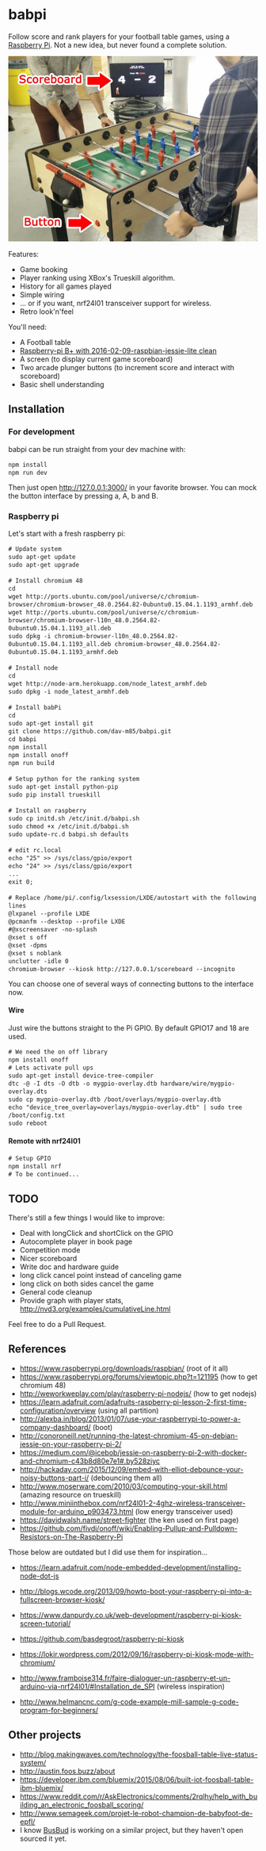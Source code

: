 # babpi
Follow score and rank players for your football table games, using a [Raspberry Pi](https://www.raspberrypi.org/). Not a new idea, but never found a complete solution.

![babPi in action](photo.jpg)

Features:

* Game booking
* Player ranking using XBox's Trueskill algorithm.
* History for all games played
* Simple wiring
* ... or if you want, nrf24l01 transceiver support for wireless.
* Retro look'n'feel

You'll need:

* A Football table
* [Raspberry-pi B+ with 2016-02-09-raspbian-jessie-lite clean](https://www.raspberrypi.org/downloads/raspbian)
* A screen (to display current game scoreboard)
* Two arcade plunger buttons (to increment score and interact with scoreboard)
* Basic shell understanding

## Installation
### For development
babpi can be run straight from your dev machine with:

    npm install
    npm run dev

Then just open http://127.0.0.1:3000/ in your favorite browser. You can mock the button interface by pressing a, A, b and B.


### Raspberry pi
Let's start with a fresh raspberry pi:

    # Update system
    sudo apt-get update
    sudo apt-get upgrade

    # Install chromium 48
    cd
    wget http://ports.ubuntu.com/pool/universe/c/chromium-browser/chromium-browser_48.0.2564.82-0ubuntu0.15.04.1.1193_armhf.deb
    wget http://ports.ubuntu.com/pool/universe/c/chromium-browser/chromium-browser-l10n_48.0.2564.82-0ubuntu0.15.04.1.1193_all.deb
    sudo dpkg -i chromium-browser-l10n_48.0.2564.82-0ubuntu0.15.04.1.1193_all.deb chromium-browser_48.0.2564.82-0ubuntu0.15.04.1.1193_armhf.deb

    # Install node
    cd
    wget http://node-arm.herokuapp.com/node_latest_armhf.deb
    sudo dpkg -i node_latest_armhf.deb

    # Install babPi
    cd
    sudo apt-get install git
    git clone https://github.com/dav-m85/babpi.git
    cd babpi
    npm install
    npm install onoff
    npm run build

    # Setup python for the ranking system
    sudo apt-get install python-pip
    sudo pip install trueskill

    # Install on raspberry
    sudo cp initd.sh /etc/init.d/babpi.sh
    sudo chmod +x /etc/init.d/babpi.sh
    sudo update-rc.d babpi.sh defaults  

    # edit rc.local
    echo "25" >> /sys/class/gpio/export
    echo "24" >> /sys/class/gpio/export
    ...
    exit 0;

    # Replace /home/pi/.config/lxsession/LXDE/autostart with the following lines
    @lxpanel --profile LXDE
    @pcmanfm --desktop --profile LXDE
    #@xscreensaver -no-splash
    @xset s off
    @xset -dpms
    @xset s noblank
    unclutter -idle 0
    chromium-browser --kiosk http://127.0.0.1/scoreboard --incognito

You can choose one of several ways of connecting buttons to the interface now.

#### Wire
Just wire the buttons straight to the Pi GPIO. By default GPIO17 and 18 are used.

    # We need the on off library
    npm install onoff
    # Lets activate pull ups
    sudo apt-get install device-tree-compiler
    dtc -@ -I dts -O dtb -o mygpio-overlay.dtb hardware/wire/mygpio-overlay.dts
    sudo cp mygpio-overlay.dtb /boot/overlays/mygpio-overlay.dtb
    echo "device_tree_overlay=overlays/mygpio-overlay.dtb" | sudo tree /boot/config.txt
    sudo reboot

#### Remote with nrf24l01

    # Setup GPIO
    npm install nrf
    # To be continued...

## TODO
There's still a few things I would like to improve:

* Deal with longClick and shortClick on the GPIO
* Autocomplete player in book page
* Competition mode
* Nicer scoreboard
* Write doc and hardware guide
* long click cancel point instead of canceling game
* long click on both sides cancel the game
* General code cleanup
* Provide graph with player stats, http://nvd3.org/examples/cumulativeLine.html

Feel free to do a Pull Request.

## References
* https://www.raspberrypi.org/downloads/raspbian/ (root of it all)
* https://www.raspberrypi.org/forums/viewtopic.php?t=121195 (how to get chromium 48)
* http://weworkweplay.com/play/raspberry-pi-nodejs/ (how to get nodejs)
* https://learn.adafruit.com/adafruits-raspberry-pi-lesson-2-first-time-configuration/overview (using all partition)
* http://alexba.in/blog/2013/01/07/use-your-raspberrypi-to-power-a-company-dashboard/ (boot)
* http://conoroneill.net/running-the-latest-chromium-45-on-debian-jessie-on-your-raspberry-pi-2/
* https://medium.com/@icebob/jessie-on-raspberry-pi-2-with-docker-and-chromium-c43b8d80e7e1#.by528ziyc
* http://hackaday.com/2015/12/09/embed-with-elliot-debounce-your-noisy-buttons-part-i/ (debouncing them all)
* http://www.moserware.com/2010/03/computing-your-skill.html (amazing resource on trueskill)
* http://www.miniinthebox.com/nrf24l01-2-4ghz-wireless-transceiver-module-for-arduino_p903473.html (low energy transceiver used)
* https://davidwalsh.name/street-fighter (the ken used on first page)
* https://github.com/fivdi/onoff/wiki/Enabling-Pullup-and-Pulldown-Resistors-on-The-Raspberry-Pi

Those below are outdated but I did use them for inspiration...

* https://learn.adafruit.com/node-embedded-development/installing-node-dot-js
* http://blogs.wcode.org/2013/09/howto-boot-your-raspberry-pi-into-a-fullscreen-browser-kiosk/
* https://www.danpurdy.co.uk/web-development/raspberry-pi-kiosk-screen-tutorial/
* https://github.com/basdegroot/raspberry-pi-kiosk
* https://lokir.wordpress.com/2012/09/16/raspberry-pi-kiosk-mode-with-chromium/

* http://www.framboise314.fr/faire-dialoguer-un-raspberry-et-un-arduino-via-nrf24l01/#Installation_de_SPI (wireless inspiration)
* http://www.helmancnc.com/g-code-example-mill-sample-g-code-program-for-beginners/

## Other projects
* http://blog.makingwaves.com/technology/the-foosball-table-live-status-system/
* http://austin.foos.buzz/about
* https://developer.ibm.com/bluemix/2015/08/06/built-iot-foosball-table-ibm-bluemix/
* https://www.reddit.com/r/AskElectronics/comments/2rqlhy/help_with_building_an_electronic_foosball_scoring/
* http://www.semageek.com/projet-le-robot-champion-de-babyfoot-de-epfl/
* I know [BusBud](https://github.com/busbud) is working on a similar project, but they haven't open sourced it yet.
